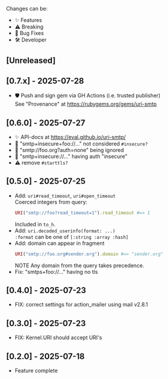 Changes can be:

* ✨ Features
* ⚠️ Breaking
* 🐛 Bug Fixes
* 🛠️ Developer

## [Unreleased]

## [0.7.x] - 2025-07-28

- 🛡️ Push and sign gem via GH Actions (i.e. trusted publisher)  
  See "Provenance" at https://rubygems.org/gems/uri-smtp

## [0.6.0] - 2025-07-27

- ✨ API-docs at https://eval.github.io/uri-smtp/  
- 🐛 "smtp+insecure+foo://..." not considered `#insecure?`  
- 🐛 "smtp://foo.org?auth=none" being ignored  
- 🐛 "smtp+insecure://..." having auth "insecure"  
- ⚠️ remove `#starttls?`  

## [0.5.0] - 2025-07-25

- Add: `uri#read_timeout`, `uri#open_timeout`  
  Coerced integers from query:
  ```ruby
  URI("smtp://foo?read_timeout=1").read_timeout #=> 1
  ```
  Included in `to_h`.
- Add: `uri.decoded_userinfo(format: ...)`  
  `:format` can be one of `[:string :array :hash]`
- Add: domain can appear in fragment
  ```ruby
  URI("smtp://foo.org#sender.org").domain #=> "sender.org"
  ```
  NOTE Any domain from the query takes precedence.
- Fix: "smtps+foo://..." having no tls

## [0.4.0] - 2025-07-23

- FIX: correct settings for action_mailer using mail v2.8.1

## [0.3.0] - 2025-07-23

- FIX: Kernel.URI should accept URI's

## [0.2.0] - 2025-07-18

- Feature complete

